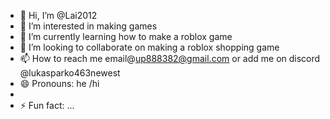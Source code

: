 - 👋 Hi, I’m @Lai2012
- 👀 I’m interested in making games
- 🌱 I’m currently learning how to make a roblox game 
- 💞️ I’m looking to collaborate on making a roblox shopping game 
- 📫 How to reach me email@up888382@gmail.com or add me on discord @lukasparko463newest
- 😄 Pronouns: he /hi
- 
- ⚡ Fun fact: ...

<!---
Lai2012/Lai2012 is a ✨ special ✨ repository because its `README.md` (this file) appears on your GitHub profile.
You can click the Preview link to take a look at your changes.
--->
